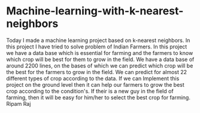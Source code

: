 # Machine-learning-with-k-nearest-neighbors
Today I made a machine learning project based on k-nearest neighbors.
In this project I have tried to solve problem of Indian Farmers. 
In this project we have a data base which is essential for farming and the farmers to know which crop will be best for them to grow in the field.
We have a data base of around 2200 lines, on the bases of which we can predict which crop will be the best for the farmers to grow in the field.
We can predict for almost 22 different types of crop according to the data.
If we can Implement this project on the ground level then it can help our farmers to grow the best crop according to the condition's.
If their is a new guy in the field of farming, then it will be easy for him/her to select the best crop for farming.  
Ripam Raj
